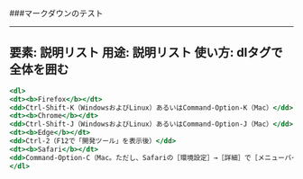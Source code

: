 ###マークダウンのテスト

---
要素: 説明リスト
用途: 説明リスト
使い方: dlタグで全体を囲む
---

```datalist.html
<dl>
<dt><b>Firefox</b></dt>
<dd>Ctrl-Shift-K（WindowsおよびLinux）あるいはCommand-Option-K（Mac）</dd>
<dt><b>Chrome</b></dt>
<dd>Ctrl-Shift-J（WindowsおよびLinux）あるいはCommand-Option-J（Mac）</dd>
<dt><b>Edge</b></dt>
<dd>Ctrl-2（F12で「開発ツール」を表示後）</dd>
<dt><b>Safari</b></dt>
<dd>Command-Option-C（Mac。ただし、Safariの［環境設定］→［詳細］で［メニューバーに&quot;開発メニュー&quot;を表示］をチェックしておく必要あり）</dd>
</dl>
```

